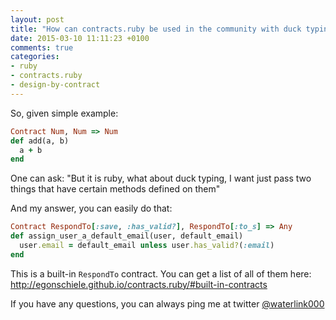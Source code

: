 ```yaml
---
layout: post
title: "How can contracts.ruby be used in the community with duck typing culture?"
date: 2015-03-10 11:11:23 +0100
comments: true
categories:
- ruby
- contracts.ruby
- design-by-contract
---
```


So, given simple example:

```ruby
Contract Num, Num => Num
def add(a, b)
  a + b
end
```

One can ask: "But it is ruby, what about duck typing, I want just pass two things that have certain methods defined on them"

And my answer, you can easily do that:

```ruby
Contract RespondTo[:save, :has_valid?], RespondTo[:to_s] => Any
def assign_user_a_default_email(user, default_email)
  user.email = default_email unless user.has_valid?(:email)
end
```

This is a built-in `RespondTo` contract. You can get a list of all of them here: http://egonschiele.github.io/contracts.ruby/#built-in-contracts

If you have any questions, you can always ping me at twitter [@waterlink000](https://twitter.com/waterlink000)
